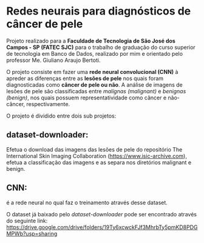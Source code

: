 # Redes neurais para diagnósticos de câncer de pele

Projeto realizado para a **Faculdade de Tecnologia de São José dos Campos - SP (FATEC SJC)** para o trabalho de graduação do curso superior de tecnologia em Banco de Dados, realizado por mim e orientado pelo professor Me. Giuliano Araujo Bertoti.

O projeto consiste em fazer uma **rede neural convolucional (CNN)** à apreder as diferenças entre as **lesões de pele** nos quais foram diagnosticadas como **câncer de pele ou não**. A análise de imagens de lesões de pele são classificadas entre *malígnas (malignant)* e *benignas (benign)*, nos quais possuem representatividade como câncer e não-câncer, respectivamente.

O projeto é dividido entre dois sub projetos: 

## dataset-downloader: 
Efetua o download das imagens das lesões de pele do repositório The International Skin Imaging Collaboration (https://www.isic-archive.com), efetua a classificação das imagens e as separa nos diretórios malignant e benign. 

## CNN: 
é a rede neural no qual faz o treinamento através desse dataset.

O dataset já baixado pelo *dataset-downloader* pode ser encontrado através do seguinte link: https://drive.google.com/drive/folders/19Ty6xcwckFJf3MhrbTy5pmKD8PDGMPWb?usp=sharing
